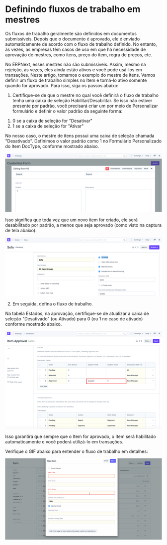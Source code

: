 # Definindo fluxos de trabalho em mestres


Os fluxos de trabalho geralmente são definidos em documentos submissíveis. Depois que o documento é aprovado, ele é enviado automaticamente de acordo com o fluxo de trabalho definido. No entanto, às vezes, as empresas têm casos de uso em que há necessidade de aprovação de mestres, como itens, preço do item, regra de preços, etc.

  


No ERPNext, esses mestres não são submissíveis. Assim, mesmo na rejeição, às vezes, eles ainda estão ativos e você pode usá-los em transações. Neste artigo, tomamos o exemplo do mestre de itens. Vamos definir um fluxo de trabalho simples no Item e torná-lo ativo somente quando for aprovado. Para isso, siga os passos abaixo:

  


1) Certifique-se de que o mestre no qual você definirá o fluxo de trabalho tenha uma caixa de seleção Habilitar/Desabilitar. Se isso não estiver presente por padrão, você precisará criar um por meio de Personalizar formulário e definir o valor padrão da seguinte forma:

1. 0 se a caixa de seleção for "Desativar"
2. 1 se a caixa de seleção for "Ativar"

No nosso caso, o mestre de itens possui uma caixa de seleção chamada "Desativado". Definimos o valor padrão como 1 no Formulário Personalizado do Item DocType, conforme mostrado abaixo.

  


![](/files/ubLZfPq.png)

  


Isso significa que toda vez que um novo item for criado, ele será desabilitado por padrão, a menos que seja aprovado (como visto na captura de tela abaixo).

  


![](/files/yPOQ2fT.png)

  


  


2) Em seguida, defina o fluxo de trabalho.

  


Na tabela Estados, na aprovação, certifique-se de atualizar a caixa de seleção "Desativado" (ou Ativado) para 0 (ou 1 no caso de ativado) conforme mostrado abaixo.

  


  


![](/files/Qf3QXyo.png)

  


Isso garantirá que sempre que o Item for aprovado, o Item será habilitado automaticamente e você poderá utilizá-lo em transações.

  


Verifique o GIF abaixo para entender o fluxo de trabalho em detalhes:

  


![](/files/olzpAk2.gif)